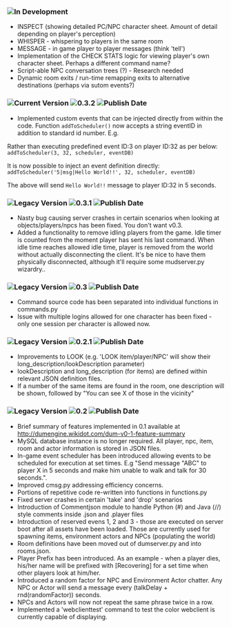 ### ![In Development](https://img.shields.io/badge/%20-in%20development-blue.svg)
- INSPECT (showing detailed PC/NPC character sheet. Amount of detail depending on player's perception)
- WHISPER - whispering to players in the same room
- MESSAGE - in game player to player messages (think 'tell')
- Implementation of the CHECK STATS logic for viewing player's own character sheet. Perhaps a different command name?
- Script-able NPC conversation trees (?) - Research needed
- Dynamic room exits / run-time remapping exits to alternative destinations (perhaps via sutom events?)

### ![Current Version](https://img.shields.io/badge/%20-Current%20Version-green.svg) ![0.3.2](https://img.shields.io/badge/%20-0.3.1-lightgrey.svg) ![Publish Date](https://img.shields.io/badge/18%20DEC%202018-lightgrey.svg)
- Implemented custom events that can be injected directly from within the code. Function `addToScheduler()` now accepts a string eventID in addition to standard id number. E.g.

Rather than executing predefined event ID:3 on player ID:32 as per below: <br/>
`addToScheduler(3, 32, scheduler, eventDB)`<br/>

It is now possible to inject an event definition directly: <br/>
`addToScheduler('5|msg|Hello World!!', 32, scheduler, eventDB)` <br/>

The above will send `Hello World!!` message to player ID:32 in 5 seconds.

### ![Legacy Version](https://img.shields.io/badge/%20-Legacy%20Version-orange.svg) ![0.3.1](https://img.shields.io/badge/%20-0.3.1-lightgrey.svg) ![Publish Date](https://img.shields.io/badge/14%20DEC%202018-lightgrey.svg)
- Nasty bug causing server crashes in certain scenarios when looking at objects/players/npcs has been fixed. You don't want v0.3.
- Added a functionality to remove idling players from the game. Idle timer is counted from the moment player has sent his last command. When idle time reaches allowed idle time, player is removed from the world without actually disconnecting the client. It's be nice to have them physically disconnected, although it'll require some mudserver.py wizardry..

### ![Legacy Version](https://img.shields.io/badge/%20-Legacy%20Version-orange.svg) ![0.3](https://img.shields.io/badge/%20-0.3-lightgrey.svg) ![Publish Date](https://img.shields.io/badge/14%20DEC%202018-lightgrey.svg)
- Command source code has been separated into individual functions in commands.py
- Issue with multiple logins allowed for one character has been fixed - only one session per character is allowed now.

### ![Legacy Version](https://img.shields.io/badge/%20-Legacy%20Version-orange.svg) ![0.2.1](https://img.shields.io/badge/%20-0.2.1-lightgrey.svg) ![Publish Date](https://img.shields.io/badge/10%20DEC%202018-lightgrey.svg)
- Improvements to LOOK (e.g. 'LOOK item/player/NPC' will show their long_description/lookDescription parameter)
- lookDescription and long_description (for items) are defined within relevant JSON definition files.
- If a number of the same items are found in the room, one description will be shown, followed by "You can see X of those in the vicinity"

### ![Legacy Version](https://img.shields.io/badge/%20-Legacy%20Version-orange.svg) ![0.2](https://img.shields.io/badge/%20-0.2-lightgrey.svg) ![Publish Date](https://img.shields.io/badge/5%20DEC%202018-lightgrey.svg)
- Brief summary of features implemented in 0.1 available at http://dumengine.wikidot.com/dum-v0-1-feature-summary
- MySQL database instance is no longer required. All player, npc, item, room and actor information is stored in JSON files.
- In-game event scheduler has been introduced allowing events to be scheduled for execution at set times. E.g "Send message "ABC" to player X in 5 seconds and make him unable to walk and talk for 30 seconds.".
- Improved cmsg.py addressing efficiency concerns.
- Portions of repetitive code re-written into functions in functions.py
- Fixed server crashes in certain 'take' and 'drop' scenarios
- Introduction of Commentjson module to handle Python (#) and Java (//) style comments inside .json and .player files
- Introduction of reserved evens 1, 2 and 3 - those are executed on server boot after all assets have been loaded. Those are currently used for spawning items, environment actors and NPCs (populating the world)
- Room definitions have been moved out of dumserver.py and into rooms.json.
- Player Prefix has been introduced. As an example - when a player dies, his/her name will be prefixed with [Recovering] for a set time when other players look at him/her.
- Introduced a random factor for NPC and Environment Actor chatter. Any NPC or Actor will send a message every (talkDelay + rnd(randomFactor)) seconds.
- NPCs and Actors will now not repeat the same phrase twice in a row.
- Implemented a 'webclienttest' command to test the color webclient is currently capable of displaying.

